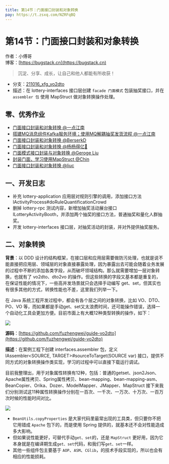```yaml
---
title: 第14节：门面接口封装和对象转换
pay: https://t.zsxq.com/NZRFqBQ
---
```


# 第14节：门面接口封装和对象转换

作者：小傅哥
<br/>博客：[https://bugstack.cn](https://bugstack.cn)

>沉淀、分享、成长，让自己和他人都能有所收获！

- 分支：[211016_xfg_vo2dto](https://gitcode.net/KnowledgePlanet/Lottery/-/tree/211016_xfg_vo2dto) 
- 描述：在 lottery-interfaces 接口层创建 `facade 门面模式` 包装抽奖接口，并在 `assembler 包` 使用 MapStruct 做对象转换操作处理。

## 零、优秀作业

- [门面接口封装和对象转换 @一点江南](https://t.zsxq.com/06vzzVbuV)
- [搭建MQ消息组件Kafka服务环境；使用MQ解耦抽奖发货流程 @一点江南](https://t.zsxq.com/06M7uzJuB)
- [门面接口封装和对象转换 @BerserkD](https://t.zsxq.com/06yBiyN7E)
- [门面接口封装和对象转换 @杨杨得亿🙉](https://t.zsxq.com/06R76aeYf)
- [门面模式接口封装与对象转换 @Geroge Liu](https://t.zsxq.com/06VzjEAqf)
- [封装门面，学习使用MapStruct @Chin](https://t.zsxq.com/06RbMVrRV)
- [门面接口封装和对象转换 @liuc](https://t.zsxq.com/06fuvfMrn)

## 一、开发日志

- 补充 lottery-application 应用层对规则引擎的调用，添加接口方法 IActivityProcess#doRuleQuantificationCrowd
- 删掉 lottery-rpc 测试内容，新增加抽奖活动展台接口 ILotteryActivityBooth，并添加两个抽奖的接口方法，普通抽奖和量化人群抽奖。
- 开发 lottery-interfaces 接口层，对抽奖活动的封装，并对外提供抽奖服务。

## 二、对象转换

**背景**：以 DDD 设计的结构框架，在接口层和应用层需要做防污处理，也就是说不能直接把应用层、领域层的对象直接暴露处理，因为暴露出去可能会随着业务发展的过程中不断的添加各类字段，从而破坏领域结构。那么就需要增加一层对象转换，也就有了 vo2dto、dto2vo 的操作。但这些转换的字段又基本都是重复的，在保证性能的情况下，一些高并发场景就只会选择手动编写 get、set，但其实也有很多其他的方式，转换性能也不差，这里我们列举一下。

在 Java 系统工程开发过程中，都会有各个层之间的对象转换，比如 VO、DTO、PO、VO 等，而如果都是手动get、set又太浪费时间，还可能操作错误，选择一个自动化工具会更加方便。目前市面上有大概12种类型转换的操作，如下：

![](/images/article/project/lottery/Part-2/14-01.png)

**源码**：[https://github.com/fuzhengwei/guide-vo2dto](https://github.com/fuzhengwei/guide-vo2dto)

**描述**：在案例工程下创建 interfaces.assembler 包，定义 IAssembler<SOURCE, TARGET>#sourceToTarget(SOURCE var) 接口，提供不同方式的对象转换操作类实现，学习的过程中可以直接下载运行调试。

目前我整理出，用于对象属性转换有12种，包括：普通的getset、json2Json、Apache属性拷贝、Spring属性拷贝、bean-mapping、bean-mapping-asm、BeanCopier、Orika、Dozer、ModelMapper、JMapper、MapStruct 接下来我们分别测试这11种属性转换操作分别在一百次、一千次、一万次、十万次、一百万次时候的性能时间对比。

![](/images/article/project/lottery/Part-2/14-02.png)

- `BeanUtils.copyProperties` 是大家代码里最常出现的工具类，但只要你不把它用错成 `Apache` 包下的，而是使用 Spring 提供的，就基本还不会对性能造成多大影响。
- 但如果说性能更好，可替代手动`get、set`的，还是 `MapStruct` 更好用，因为它本身就是在编译期生成`get、set`代码，和我们写`get、set`一样。
- 其他一些组件包主要基于 `AOP`、`ASM`、`CGlib`，的技术手段实现的，所以也会有相应的性能损耗。
